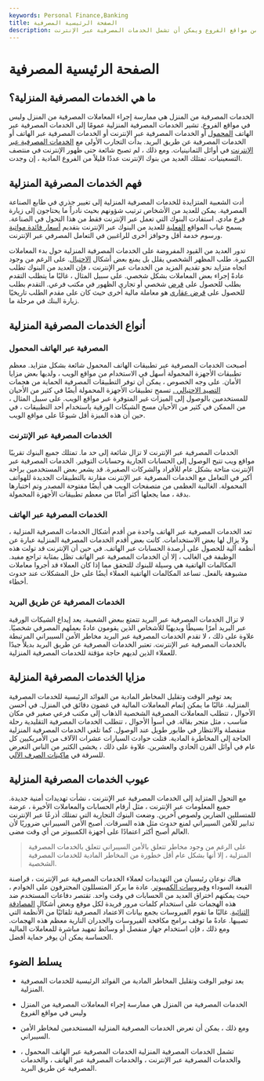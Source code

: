 ```yaml
---
keywords: Personal Finance,Banking
title: الصفحة الرئيسية المصرفية
description: الخدمات المصرفية من المنزل هي ممارسة إجراء المعاملات المصرفية من المنزل بدلاً من مواقع الفروع ويمكن أن تشمل الخدمات المصرفية عبر الإنترنت.
---
```


# الصفحة الرئيسية المصرفية
## ما هي الخدمات المصرفية المنزلية؟

الخدمات المصرفية من المنزل هي ممارسة إجراء المعاملات المصرفية من المنزل وليس في مواقع الفروع. تشير الخدمات المصرفية المنزلية عمومًا إلى الخدمات المصرفية عبر الهاتف [المحمول](/mobile-banking) أو الخدمات المصرفية عبر الإنترنت أو الخدمات المصرفية عبر الهاتف أو الخدمات المصرفية عن طريق البريد. بدأت التجارب الأولى مع [الخدمات المصرفية عبر الإنترنت](/onlinebanking) في أوائل الثمانينيات. ومع ذلك ، لم تصبح شائعة حتى ظهور الإنترنت في منتصف التسعينيات. تمتلك العديد من بنوك الإنترنت عددًا قليلاً من الفروع المادية ، إن وجدت.

## فهم الخدمات المصرفية المنزلية

أدت الشعبية المتزايدة للخدمات المصرفية المنزلية إلى تغيير جذري في طابع الصناعة المصرفية. يمكن للعديد من الأشخاص ترتيب شؤونهم بحيث نادراً ما يحتاجون إلى زيارة فرع مادي. استفادت البنوك التي تعمل عبر الإنترنت فقط من هذا التحول في الصناعة. يسمح غياب المواقع [الفعلية](/brickandmortar) للعديد من البنوك عبر الإنترنت بتقديم [أسعار فائدة مواتية](/interestrate) ورسوم خدمة أقل وحوافز أخرى للراغبين في التعامل المصرفي عبر الإنترنت.

تدور العديد من القيود المفروضة على الخدمات المصرفية المنزلية حول بدء المعاملات الكبيرة. طلب المظهر الشخصي يقلل بل يمنع بعض أشكال [الاحتيال](/fraud). على الرغم من وجود اتجاه متزايد نحو تقديم المزيد من الخدمات عبر الإنترنت ، فإن العديد من البنوك تطلب عادةً إجراء بعض المعاملات بشكل شخصي. على سبيل المثال ، غالبًا ما يتطلب التقدم بطلب للحصول على [قرض](/loan) شخصي أو تجاري الظهور في مكتب فرعي. التقدم بطلب للحصول على [قرض عقاري](/mortgage) هو معاملة مالية أخرى حيث كان على مقدم الطلب تاريخيًا زيارة البنك في مرحلة ما.

## أنواع الخدمات المصرفية المنزلية

### المصرفية عبر الهاتف المحمول

أصبحت الخدمات المصرفية عبر تطبيقات الهاتف المحمول شائعة بشكل متزايد. معظم تطبيقات الأجهزة المحمولة أسهل في الاستخدام من مواقع الويب ، ولديها بعض مزايا الأمان. على وجه الخصوص ، يمكن أن توفر التطبيقات المصرفية الحماية من هجمات [التصيد الاحتيالي .](/phishing) تسمح تطبيقات الأجهزة المحمولة أيضًا في كثير من الأحيان للمستخدمين بالوصول إلى الميزات غير المتوفرة عبر مواقع الويب. على سبيل المثال ، من الممكن في كثير من الأحيان مسح الشيكات الورقية باستخدام أحد التطبيقات ، في حين أن هذه الميزة أقل شيوعًا على مواقع الويب.

### الخدمات المصرفية عبر الإنترنت

الخدمات المصرفية عبر الإنترنت لا تزال شائعة إلى حد ما. تمتلك جميع البنوك تقريبًا مواقع ويب تتيح الوصول إلى الحسابات الجارية وحسابات التوفير. الخدمات المصرفية عبر الإنترنت متاحة بشكل عام للأفراد والشركات الصغيرة. قد يشعر بعض المستخدمين براحة أكبر في التعامل مع الخدمات المصرفية عبر الإنترنت مقارنة بالتطبيقات الجديدة للهواتف المحمولة. الغالبية العظمى من متصفحات الويب هي أيضًا مفتوحة المصدر وتم اختبارها بدقة ، مما يجعلها أكثر أمانًا من معظم تطبيقات الأجهزة المحمولة.

### الخدمات المصرفية عبر الهاتف

تعد الخدمات المصرفية عبر الهاتف واحدة من أقدم أشكال الخدمات المصرفية المنزلية ، ولا يزال لها بعض الاستخدامات. كانت بعض أقدم الخدمات المصرفية المنزلية عبارة عن أنظمة آلية للحصول على أرصدة الحسابات عبر الهاتف. في حين أن الإنترنت قد تولت هذه الوظيفة في الغالب ، إلا أن الخدمات المصرفية عبر الهاتف تظل بمثابة تراجع مفيد. المكالمات الهاتفية هي وسيلة للبنوك للتحقق مما إذا كان العملاء قد أجروا معاملات مشبوهة بالفعل. تساعد المكالمات الهاتفية العملاء أيضًا على حل المشكلات عند حدوث أخطاء.

### الخدمات المصرفية عن طريق البريد

لا تزال الخدمات المصرفية عبر البريد تتمتع ببعض الشعبية. يعد إيداع الشيكات الورقية عبر البريد أمرًا بسيطًا وبديهيًا للأشخاص الذين يقومون عادةً بعملهم المصرفي شخصيًا. علاوة على ذلك ، لا تقدم الخدمات المصرفية عبر البريد مخاطر الأمن السيبراني المرتبطة بالخدمات المصرفية عبر الإنترنت. تعتبر الخدمات المصرفية عن طريق البريد بديلاً جيدًا للعملاء الذين لديهم حاجة مؤقتة للخدمات المصرفية المنزلية.

## مزايا الخدمات المصرفية المنزلية

يعد توفير الوقت وتقليل المخاطر المادية من الفوائد الرئيسية للخدمات المصرفية المنزلية. غالبًا ما يمكن إتمام المعاملات المالية في غضون دقائق في المنزل. في أحسن الأحوال ، تتطلب المعاملات المصرفية الشخصية الذهاب إلى مكتب فرعي صغير في مكان مناسب ، مثل متجر بقالة. في أسوأ الأحوال ، تتطلب الخدمات المصرفية التقليدية رحلة منفصلة والانتظار في طابور طويل عند الوصول. كما تلغي الخدمات المصرفية المنزلية الحاجة إلى المخاطرة المادية. قتلت حوادث السيارات عشرات الآلاف من الأمريكيين كل عام في أوائل القرن الحادي والعشرين. علاوة على ذلك ، يخشى الكثير من الناس التعرض للسرقة في [ماكينات الصرف الآلي](/atm).

## عيوب الخدمات المصرفية المنزلية

مع التحول المتزايد إلى الخدمات المصرفية عبر الإنترنت ، نشأت تهديدات أمنية جديدة. جميع المعلومات عبر الإنترنت ، مثل أرقام الحسابات والمعاملات الأخيرة ، عرضة للمتسللين الضارين ولصوص آخرين. وضعت البنوك التجارية التي تمتلك أذرعًا عبر الإنترنت تدابير للأمن السيبراني لمنع حدوث مثل هذه السرقات. أصبح الأمن السيبراني ضروريًا لأن العالم أصبح أكثر اعتمادًا على أجهزة الكمبيوتر من أي وقت مضى.

> على الرغم من وجود مخاطر تتعلق بالأمن السيبراني تتعلق بالخدمات المصرفية المنزلية ، إلا أنها بشكل عام أقل خطورة من المخاطر المادية للخدمات المصرفية الشخصية.

>

هناك نوعان رئيسيان من التهديدات لعملاء الخدمات المصرفية عبر الإنترنت ، قراصنة القبعة السوداء [وفيروسات الكمبيوتر](/macro-virus). عادة ما يركز المتسللون المحترفون على الخوادم ، حيث يمكنهم اختراق العديد من الحسابات في وقت واحد. تقتصر دفاعات المستخدم ضد هذه الهجمات على استخدام كلمات مرور فريدة لكل موقع وبعض أشكال [المصادقة الثنائية](/twofactor-authentication-2fa). غالبًا ما تقوم الفيروسات بجمع بيانات الاعتماد المصرفية تلقائيًا من الأنظمة التي تصيبها. عادةً ما توقف برامج مكافحة الفيروسات والجدران النارية معظم هذه الهجمات. ومع ذلك ، فإن استخدام جهاز منفصل أو وسائط تمهيد مباشرة للمعاملات المالية الحساسة يمكن أن يوفر حماية أفضل.

## يسلط الضوء

- يعد توفير الوقت وتقليل المخاطر المادية من الفوائد الرئيسية للخدمات المصرفية المنزلية.

- الخدمات المصرفية من المنزل هي ممارسة إجراء المعاملات المصرفية من المنزل وليس في مواقع الفروع

- ومع ذلك ، يمكن أن تعرض الخدمات المصرفية المنزلية المستخدمين لمخاطر الأمن السيبراني.

- تشمل الخدمات المصرفية المنزلية الخدمات المصرفية عبر الهاتف المحمول ، والخدمات المصرفية عبر الإنترنت ، والخدمات المصرفية عبر الهاتف ، والخدمات المصرفية عن طريق البريد.


